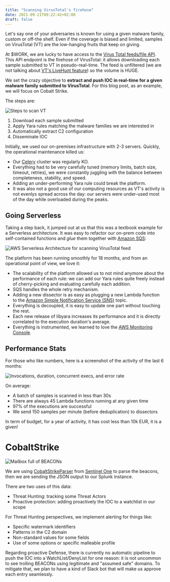 ```yaml
---
title: "Scanning VirusTotal's firehose"
date: 2021-09-21T09:22:42+02:00
draft: false
---
```


Let's say one of your adversaries is known for using a given malware family, custom or off-the shelf. Even if the coverage is biased and limited, samples on VirusTotal (VT) are the low-hanging fruits that keep on giving.

At $WORK, we are lucky to have access to the [Virus Total feeds/file API](https://developers.virustotal.com/reference#files-2). This API endpoint is the firehose of VirusTotal: it allows downloading each sample submitted to VT in pseudo-real-time. The feed is unfiltered (we are not talking about [VT's LiveHunt feature](https://support.virustotal.com/hc/en-us/articles/360001315437-Livehunt)) so the volume is HUGE.

We set the crazy objective to **extract and push IOC in real-time for a given malware family submitted to VirusTotal**. For this blog post, as an example, we will focus on Cobalt Strike.

The steps are:

![Steps to scan VT](/images/6ba639ccc85872aaf5be9fe0b11ecd7acec0a24f.png)

1. Download each sample submitted
1. Apply Yara rules matching the malware families we are interested in
1. Automatically extract C2 configuration
1. Disseminate IOC

Initially, we used our on-premises infrastructure with 2-3 servers. Quickly, the operational maintenance killed us:
- Our [Celery](https://github.com/celery/celery/) cluster was regularly KO.
- Everything had to be very carefully tuned (memory limits, batch size, timeout, retries), we were constantly juggling with the balance between completeness, stability, and speed.
- Adding an under-performing Yara rule could break the platform.
- It was also not a good use of our computing resources as VT's activity is not evenlys spread across the day: our servers were under-used most of the day while overloaded during the peaks.

## Going Serverless

Taking a step back, it jumped out at us that this was a textbook example for a Serverless architecture. It was easy to refactor our on-prem code into self-contained functions and *glue* them together with [Amazon SQS](https://aws.amazon.com/sqs/):

![AWS Serverless Architecture for scanning VirusTotal feed](/images/70118f2f83f206d1a258d162d766b5cfd165765c.png)

The platform has been running smoothly for 18 months, and from an operational point of view, we love it:
- The scalability of the platform allowed us to not mind anymore about the performance of each rule: we can add our Yara rules quite freely instead of cherry-picking and evaluating carefully each addition.
- SQS handles the whole retry mechanism.
- Adding a new dissector is as easy as plugging a new Lambda function to the [Amazon Simple Notification Service (SNS)](https://aws.amazon.com/sns/) topic.
- Everything is decoupled, it is easy to update one part without touching the rest.
- Each new release of libyara increases its performance and it is directly correlated to the execution duration's average.
- Everything is instrumented, we learned to love the [AWS Monitoring Console](https://aws.amazon.com/console/).

## Performance Stats

For those who like numbers, here is a screenshot of the activity of the last 6 months:

![Invocations, duration, concurrent execs, and error rate](/images/36e700b5eb8b36a40085e88a7ba14eac19aba702.png)

On average:
- A batch of samples is scanned in less than 30s
- There are always 45 Lambda functions running at any given time
- 97% of the executions are successful
- We send 150 samples per minute (before deduplication) to dissectors

In term of budget, for a year of activity, it has cost less than 10k EUR, it is a given!

# CobaltStrike

![Mailbox full of BEACONs](/images/817e356268d1e7620ee8746d77fa5aee336028bc.png)

We are using [CobaltStrikeParser](https://github.com/Sentinel-One/CobaltStrikeParser) from [Sentinel One](https://www.sentinelone.com/) to parse the beacons, then we are sending the JSON output to our Splunk instance.

There are two uses of this data:
- Threat Hunting: tracking some Threat Actors
- Proactive protection: adding proactively the IOC to a watchlist in our scope

For Threat Hunting perspectives, we implement alerting for things like:
- Specific watermark identifiers
- Patterns in the C2 domain
- Non-standard values for some fields
- Use of some options or specific malleable profile

Regarding proactive Defense, there is currently no automatic pipeline to push the IOC into a WatchList/DenyList for one reason: it is not uncommon to see trolling BEACONs using legitimate and "assumed safe" domains. To mitigate that, we plan to have a kind of Slack bot that will make us approve each entry seamlessly.
